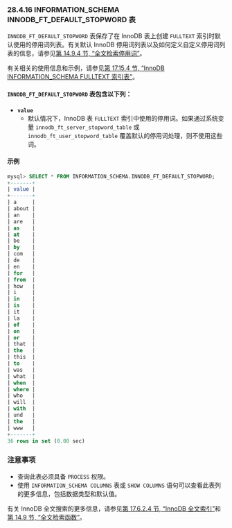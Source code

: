 ### 28.4.16 INFORMATION_SCHEMA INNODB_FT_DEFAULT_STOPWORD 表

`INNODB_FT_DEFAULT_STOPWORD` 表保存了在 InnoDB 表上创建 `FULLTEXT` 索引时默认使用的停用词列表。有关默认 InnoDB 停用词列表以及如何定义自定义停用词列表的信息，请参见[第 14.9.4 节, “全文检索停用词”](#full-text-stopwords)。

有关相关的使用信息和示例，请参见[第 17.15.4 节, “InnoDB INFORMATION_SCHEMA FULLTEXT 索引表”](#innodb-information-schema-fulltext-index-tables)。

#### `INNODB_FT_DEFAULT_STOPWORD` 表包含以下列：

- **`value`**
  - 默认情况下，InnoDB 表 `FULLTEXT` 索引中使用的停用词。如果通过系统变量 `innodb_ft_server_stopword_table` 或 `innodb_ft_user_stopword_table` 覆盖默认的停用词处理，则不使用这些词。

#### 示例

```sql
mysql> SELECT * FROM INFORMATION_SCHEMA.INNODB_FT_DEFAULT_STOPWORD;
+-------+
| value |
+-------+
| a     |
| about |
| an    |
| are   |
| as    |
| at    |
| be    |
| by    |
| com   |
| de    |
| en    |
| for   |
| from  |
| how   |
| i     |
| in    |
| is    |
| it    |
| la    |
| of    |
| on    |
| or    |
| that  |
| the   |
| this  |
| to    |
| was   |
| what  |
| when  |
| where |
| who   |
| will  |
| with  |
| und   |
| the   |
| www   |
+-------+
36 rows in set (0.00 sec)
```

### 注意事项

- 查询此表必须具备 `PROCESS` 权限。
- 使用 `INFORMATION_SCHEMA COLUMNS` 表或 `SHOW COLUMNS` 语句可以查看此表列的更多信息，包括数据类型和默认值。

有关 InnoDB 全文搜索的更多信息，请参见[第 17.6.2.4 节, “InnoDB 全文索引”](#innodb-full-text-indexes)和[第 14.9 节, “全文检索函数”](#full-text-search-functions)。